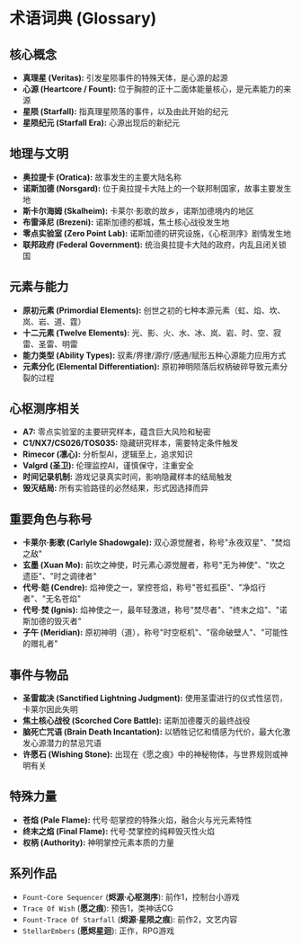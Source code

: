 # 术语词典 (Glossary)

## 核心概念
- **真理星 (Veritas):** 引发星陨事件的特殊天体，是心源的起源
- **心源 (Heartcore / Fount):** 位于胸腔的正十二面体能量核心，是元素能力的来源
- **星陨 (Starfall):** 指真理星陨落的事件，以及由此开始的纪元
- **星陨纪元 (Starfall Era):** 心源出现后的新纪元

## 地理与文明
- **奥拉提卡 (Oratica):** 故事发生的主要大陆名称
- **诺斯加德 (Norsgard):** 位于奥拉提卡大陆上的一个联邦制国家，故事主要发生地
- **斯卡尔海姆 (Skalheim):** 卡莱尔·影歌的故乡，诺斯加德境内的地区
- **布雷泽尼 (Brezeni):** 诺斯加德的都城，焦土核心战役发生地
- **零点实验室 (Zero Point Lab):** 诺斯加德的研究设施，《心枢测序》剧情发生地
- **联邦政府 (Federal Government):** 统治奥拉提卡大陆的政府，内乱且闭关锁国

## 元素与能力
- **原初元素 (Primordial Elements):** 创世之初的七种本源元素（虹、焰、坎、岚、岩、道、霆）
- **十二元素 (Twelve Elements):** 光、影、火、水、冰、岚、岩、时、空、寂雷、圣雷、明雷
- **能力类型 (Ability Types):** 驭素/界律/源疗/感通/赋形五种心源能力应用方式
- **元素分化 (Elemental Differentiation):** 原初神明陨落后权柄破碎导致元素分裂的过程

## 心枢测序相关
- **A7:** 零点实验室的主要研究样本，蕴含巨大风险和秘密
- **C1/NX7/CS026/TOS035:** 隐藏研究样本，需要特定条件触发
- **Rimecor (凛心):** 分析型AI，逻辑至上，追求知识
- **Valgrd (圣卫):** 伦理监控AI，谨慎保守，注重安全
- **时间记录机制:** 游戏记录真实时间，影响隐藏样本的结局触发
- **毁灭结局:** 所有实验路径的必然结果，形式因选择而异

## 重要角色与称号
- **卡莱尔·影歌 (Carlyle Shadowgale):** 双心源觉醒者，称号"永夜双星"、"焚焰之敌"
- **玄墨 (Xuan Mo):** 前坎之神使，时元素心源觉醒者，称号"无为神使"、"坎之遗臣"、"时之调律者"
- **代号·皑 (Cendre):** 焰神使之一，掌控苍焰，称号"苍虹孤臣"、"净焰行者"、"无名苍焰"
- **代号·焚 (Ignis):** 焰神使之一，最年轻激进，称号"焚尽者"、"终末之焰"、"诺斯加德的毁灭者"
- **子午 (Meridian):** 原初神明（道），称号"时空枢机"、"宿命破壁人"、"可能性的赠礼者"

## 事件与物品
- **圣雷裁决 (Sanctified Lightning Judgment):** 使用圣雷进行的仪式性惩罚，卡莱尔因此失明
- **焦土核心战役 (Scorched Core Battle):** 诺斯加德覆灭的最终战役
- **脑死亡咒语 (Brain Death Incantation):** 以牺牲记忆和情感为代价，最大化激发心源潜力的禁忌咒语
- **许愿石 (Wishing Stone):** 出现在《愿之痕》中的神秘物体，与世界规则或神明有关

## 特殊力量
- **苍焰 (Pale Flame):** 代号·皑掌控的特殊火焰，融合火与光元素特性
- **终末之焰 (Final Flame):** 代号·焚掌控的纯粹毁灭性火焰
- **权柄 (Authority):** 神明掌控元素本质的力量

## 系列作品
- `Fount·Core Sequencer` (**烬源·心枢测序**): 前作1，控制台小游戏
- `Trace Of Wish` (**愿之痕**): 预告1，类神话CG
- `Fount·Trace Of Starfall` (**烬源·星陨之痕**): 前作2，文艺内容
- `StellarEmbers` (**愿烬星迴**): 正作，RPG游戏